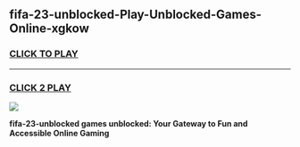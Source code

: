 
## fifa-23-unblocked-Play-Unblocked-Games-Online-xgkow
<h3>
<a href="https://premium76.site?title=fifa-23-unblocked&ref=25A">CLICK TO PLAY</a></h3>
<hr>

<h3>
<a href="https://premium76.site?title=fifa-23-unblocked&ref=25A">CLICK 2 PLAY</a>
  
</h3>

<a href="https://premium76.site?title=fifa-23-unblocked&ref=25A"><img src="https://clearcache.store/games.png"></a>


**fifa-23-unblocked games unblocked: Your Gateway to Fun and Accessible Online Gaming**
